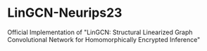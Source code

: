 # LinGCN-Neurips23
Official Implementation of "LinGCN: Structural Linearized Graph Convolutional Network for Homomorphically Encrypted Inference"

